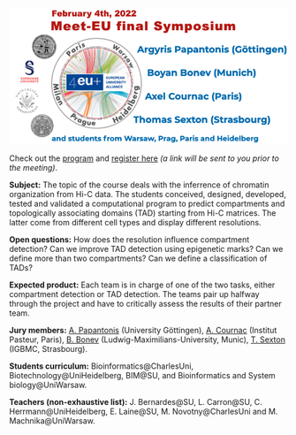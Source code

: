 ![logo](./logo-final.png)

Check out the [program](./final-program.pdf) and [register here](https://forms.gle/h11yEZ2pwzZhHYGs8) *(a link will be sent to you prior to the meeting)*.

**Subject:** The topic of the course deals with the inferrence of chromatin organization from Hi-C data. 
The students conceived, designed, developed, tested and validated a computational program to predict 
compartments and topologically associating domains (TAD) starting from Hi-C matrices. 
The latter come from different cell types and display different resolutions.

**Open questions:** 
How does the resolution influence compartment detection? Can we improve TAD detection using epigenetic marks? 
Can we define more than two compartments? Can we define a classification of TADs?

**Expected product:** Each team is in charge of one of the two tasks, either compartment detection or TAD detection. 
The teams pair up halfway through the project and have to critically assess the results of their partner team.

**Jury members:** [A. Papantonis](https://www.uni-goettingen.de/en/595200.html) (University Göttingen), [A. Cournac](https://research.pasteur.fr/en/member/axel-cournac/)
(Institut Pasteur, Paris), [B. Bonev](https://www.bonevlab.com/) (Ludwig-Maximilians-University, Munic), 
[T. Sexton](https://www.igbmc.fr/equipes/organisation-spatiale-du-genome) (IGBMC, Strasbourg).

**Students curriculum:** Bioinformatics@CharlesUni, Biotechnology@UniHeidelberg, BIM@SU, and Bioinformatics and System biology@UniWarsaw.

**Teachers (non-exhaustive list):** J. Bernardes@SU, L. Carron@SU, C. Herrmann@UniHeidelberg, E. Laine@SU, M. Novotny@CharlesUni and M. Machnika@UniWarsaw.

